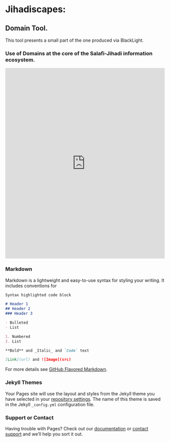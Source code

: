 # Jihadiscapes: 
## Domain Tool. 

This tool presents a small part of the one produced via BlackLight.  


### Use of Domains at the core of the Salafi-Jihadi information ecosystem.

<iframe width="100%" height="600" frameborder="0" scrolling="no" src="https://jihadiscapes.github.io/Domain_tool/Dom_plot_drop3.html"> </iframe>


### Markdown

Markdown is a lightweight and easy-to-use syntax for styling your writing. It includes conventions for

```markdown
Syntax highlighted code block

# Header 1
## Header 2
### Header 3

- Bulleted
- List

1. Numbered
2. List

**Bold** and _Italic_ and `Code` text

[Link](url) and ![Image](src)
```

For more details see [GitHub Flavored Markdown](https://guides.github.com/features/mastering-markdown/).

### Jekyll Themes 

Your Pages site will use the layout and styles from the Jekyll theme you have selected in your [repository settings](https://github.com/jihadiscapes/Domain_tool/settings). The name of this theme is saved in the Jekyll `_config.yml` configuration file.

### Support or Contact

Having trouble with Pages? Check out our [documentation](https://help.github.com/categories/github-pages-basics/) or [contact support](https://github.com/contact) and we’ll help you sort it out.
